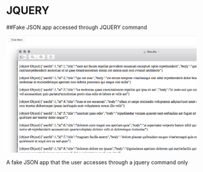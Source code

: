 # JQUERY

##Fake JSON app accessed through JQUERY command

![screenshot](image/jQuery.png)

<p>A fake JSON app that the user accesses through a jquery command only</p>